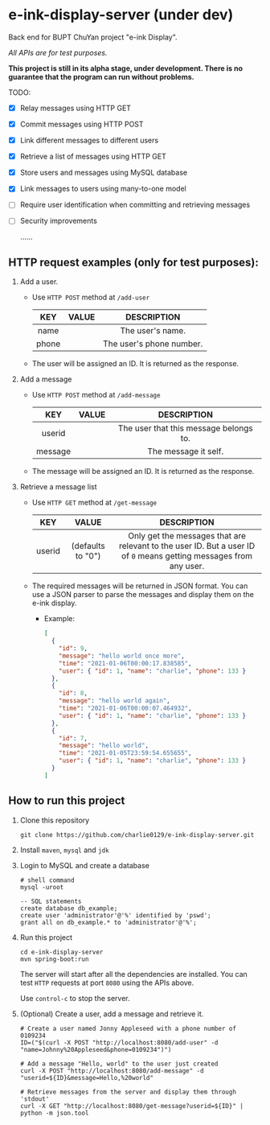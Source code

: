 # e-ink-display-server (under dev)

Back end for BUPT ChuYan project "e-ink Display".

*All APIs are for test purposes.*

**This project is still in its alpha stage,  under development. There is no guarantee that the program can run without problems.**

 TODO:

- [x] Relay messages using HTTP GET

- [x] Commit messages using HTTP POST

- [x] Link different messages to different users

- [x] Retrieve a list of messages using HTTP GET

- [x] Store users and messages using MySQL database

- [x] Link messages to users using many-to-one model

- [ ] Require user identification when committing and retrieving messages

- [ ] Security improvements

  ......



## HTTP request examples (only for test purposes):

1. Add a user.

   - Use `HTTP POST` method at `/add-user`

     |  KEY  | VALUE |       DESCRIPTION        |
     | :---: | :---: | :----------------------: |
     | name  |       |     The user's name.     |
     | phone |       | The user's phone number. |
   
   - The user will be assigned an ID. It is returned as the response.
   
2. Add a message

   - Use `HTTP POST` method at `/add-message`

     |   KEY   | VALUE |              DESCRIPTION               |
     | :-----: | :---: | :------------------------------------: |
     | userid  |       | The user that this message belongs to. |
     | message |       |          The message it self.          |

   - The message will be assigned an ID. It is returned as the response.

3. Retrieve a message list
   - Use `HTTP GET` method at `/get-message`
   
     |  KEY   |       VALUE       |                         DESCRIPTION                          |
     | :----: | :---------------: | :----------------------------------------------------------: |
     | userid | (defaults to "0") | Only get the messages that are relevant to the user ID. But a user ID of `0` means getting messages from any user. |
     
   - The required messages will be returned in JSON format. You can use a JSON parser to parse the messages and display them on the e-ink display.
     - Example: 
     
         ```json
         [
           {
             "id": 9,
             "message": "hello world once more",
             "time": "2021-01-06T00:00:17.838585",
             "user": { "id": 1, "name": "charlie", "phone": 133 }
           },
           {
             "id": 8,
             "message": "hello world again",
             "time": "2021-01-06T00:00:07.464932",
             "user": { "id": 1, "name": "charlie", "phone": 133 }
           },
           {
             "id": 7,
             "message": "hello world",
             "time": "2021-01-05T23:59:54.655655",
             "user": { "id": 1, "name": "charlie", "phone": 133 }
           }
         ]
         
         ```
     
         

## How to run this project

1. Clone this repository

   ```shell
   git clone https://github.com/charlie0129/e-ink-display-server.git
   ```

2. Install `maven`, `mysql` and `jdk`

3. Login to MySQL and create a database

   ```shell
   # shell command
   mysql -uroot
   ```

   ```mysql
   -- SQL statements
   create database db_example;
   create user 'administrator'@'%' identified by 'pswd';
   grant all on db_example.* to 'administrator'@'%';
   ```

4. Run this project

   ```shell
   cd e-ink-display-server
   mvn spring-boot:run
   ```
   
   The server will start after all the dependencies are installed. You can test `HTTP` requests at port `8080` using the APIs above.
   
   Use `control-c` to stop the server.
   
5. (Optional) Create a user, add a message and retrieve it.

    ```shell
    # Create a user named Jonny Appleseed with a phone number of 0109234
    ID=("$(curl -X POST "http://localhost:8080/add-user" -d "name=Johnny%20Appleseed&phone=0109234")")
    
    # Add a message "Hello, world" to the user just created
    curl -X POST "http://localhost:8080/add-message" -d "userid=${ID}&message=Hello,%20world"
    
    # Retrieve messages from the server and display them through 'stdout'
    curl -X GET "http://localhost:8080/get-message?userid=${ID}" | python -m json.tool
    ```

    

